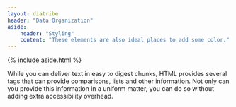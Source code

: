 ```yaml
---
layout: diatribe
header: "Data Organization"
aside:
    header: "Styling"
    content: "These elements are also ideal places to add some color."
---
```


<div>
    {% include aside.html %}
    <p>
        While you can deliver text in easy to digest chunks, <abbr>HTML</abbr> provides several tags that can
        provide comparisons, lists and other information. Not only can you provide this information in a uniform
        matter, you can do so without adding extra accessibility overhead.
    </p>
</div>